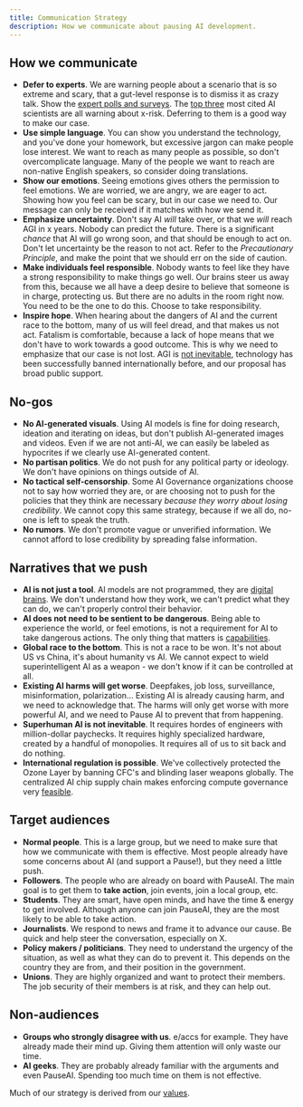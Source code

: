 ```yaml
---
title: Communication Strategy
description: How we communicate about pausing AI development.
---
```

## How we communicate

- **Defer to experts**. We are warning people about a scenario that is so extreme and scary, that a gut-level response is to dismiss it as crazy talk. Show the [expert polls and surveys](/polls-and-surveys). The [top three](https://twitter.com/PauseAI/status/1734641804245455017) most cited AI scientists are all warning about x-risk. Deferring to them is a good way to make our case.
- **Use simple language**. You can show you understand the technology, and you've done your homework, but excessive jargon can make people lose interest. We want to reach as many people as possible, so don't overcomplicate language. Many of the people we want to reach are non-native English speakers, so consider doing translations.
- **Show our emotions**. Seeing emotions gives others the permission to feel emotions. We are worried, we are angry, we are eager to act. Showing how you feel can be scary, but in our case we need to. Our message can only be received if it matches with how we send it.
- **Emphasize uncertainty**. Don't say AI _will_ take over, or that we _will_ reach AGI in x years. Nobody can predict the future. There is a significant _chance_ that AI will go wrong soon, and that should be enough to act on. Don't let uncertainty be the reason to not act. Refer to the _Precautionary Principle_, and make the point that we should err on the side of caution.
- **Make individuals feel responsible**. Nobody wants to feel like they have a strong responsibility to make things go well. Our brains steer us away from this, because we all have a deep desire to believe that someone is in charge, protecting us. But there are no adults in the room right now. You need to be the one to do this. Choose to take responsibility.
- **Inspire hope**. When hearing about the dangers of AI and the current race to the bottom, many of us will feel dread, and that makes us not act. Fatalism is comfortable, because a lack of hope means that we don't have to work towards a good outcome. This is why we need to emphasize that our case is not lost. AGI is [not inevitable](/feasibility), technology has been successfully banned internationally before, and our proposal has broad public support.

## No-gos

- **No AI-generated visuals**. Using AI models is fine for doing research, ideation and iterating on ideas, but don't publish AI-generated images and videos. Even if we are not anti-AI, we can easily be labeled as hypocrites if we clearly use AI-generated content.
- **No partisan politics**. We do not push for any political party or ideology. We don't have opinions on things outside of AI.
- **No tactical self-censorship**. Some AI Governance organizations choose not to say how worried they are, or are choosing not to push for the policies that they think are necessary _because they worry about losing credibility_. We cannot copy this same strategy, because if we all do, no-one is left to speak the truth.
- **No rumors**. We don't promote vague or unverified information. We cannot afford to lose credibility by spreading false information.

## Narratives that we push

- **AI is not just a tool**. AI models are not programmed, they are [digital brains](/digital-brains). We don't understand how they work, we can't predict what they can do, we can't properly control their behavior.
- **AI does not need to be sentient to be dangerous**. Being able to experience the world, or feel emotions, is not a requirement for AI to take dangerous actions. The only thing that matters is [capabilities](/dangerous-capabilities).
- **Global race to the bottom**. This is not a race to be won. It's not about US vs China, it's about humanity vs AI. We cannot expect to wield superintelligent AI as a weapon - we don't know if it can be controlled at all.
- **Existing AI harms will get worse**. Deepfakes, job loss, surveillance, misinformation, polarization... Existing AI is already causing harm, and we need to acknowledge that. The harms will only get worse with more powerful AI, and we need to Pause AI to prevent that from happening.
- **Superhuman AI is not inevitable**. It requires hordes of engineers with million-dollar paychecks. It requires highly specialized hardware, created by a handful of monopolies. It requires all of us to sit back and do nothing.
- **International regulation is possible**. We've collectively protected the Ozone Layer by banning CFC's and blinding laser weapons globally. The centralized AI chip supply chain makes enforcing compute governance very [feasible](/feasibility).

## Target audiences

- **Normal people**. This is a large group, but we need to make sure that how we communicate with them is effective. Most people already have some concerns about AI (and support a Pause!), but they need a little push.
- **Followers**. The people who are already on board with PauseAI. The main goal is to get them to **take action**, join events, join a local group, etc.
- **Students**. They are smart, have open minds, and have the time & energy to get involved. Although anyone can join PauseAI, they are the most likely to be able to take action.
- **Journalists**. We respond to news and frame it to advance our cause. Be quick and help steer the conversation, especially on X.
- **Policy makers / politicians**. They need to understand the urgency of the situation, as well as what they can do to prevent it. This depends on the country they are from, and their position in the government.
- **Unions**. They are highly organized and want to protect their members. The job security of their members is at risk, and they can help out.

## Non-audiences

- **Groups who strongly disagree with us**. e/accs for example. They have already made their mind up. Giving them attention will only waste our time.
- **AI geeks**. They are probably already familiar with the arguments and even PauseAI. Spending too much time on them is not effective.

Much of our strategy is derived from our [values](https://pauseai.info/values).
